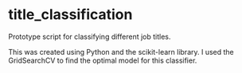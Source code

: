 # title_classification
Prototype script for classifying different job titles. 

This was created using Python and the scikit-learn library. I used the GridSearchCV to find the optimal model for this classifier. 
